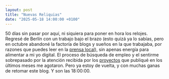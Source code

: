 ```yaml
---
layout: post
title: "Nuevas Reliquias"
date: "2025-05-18 14:00:00 +0100"
---
```


50 días sin pasar por aquí, ni siquiera para poner en hora los relojes.
Regresé de Berlín con un trabajo bajo el brazo (esto quizá ya lo sabías, pero
en octubre abandoné la factoría de blogs y sueños en la que trabajaba, por
razones que puedes leer en la [prensa
local](https://www.theverge.com/2024/9/27/24256361/wordpress-wp-engine-drama-explained-matt-mullenweg)),
sin apenas energía para alimentar a mi yo digital. El proceso de búsqueda de
empleo y el sentirme sobrepasado por la atención recibida por los
<a href="/projects">proyectos</a> que publiqué en los últimos meses me
agotaron. Pero ya estoy de vuelta, y con muchas ganas de retomar este blog. Y son las <current-time>18:00:00</current-time>.

<script>
class CurrentTime extends HTMLElement {
    constructor() {
        super();
        this.textContent = '…';
        this.timer = setInterval(() => this.updateTime(), 1000);
        this.updateTime();
    }

    updateTime() {
        const now = new Date();

        const hours = String(now.getHours()).padStart(2, '0');
        const minutes = String(now.getMinutes()).padStart(2, '0');
        const seconds = String(now.getSeconds()).padStart(2, '0');

        this.textContent = `${hours}:${minutes}:${seconds}`;
    }

    disconnectedCallback() {
        clearInterval(this.timer);
    }
}
customElements.define('current-time', CurrentTime);
</script>
